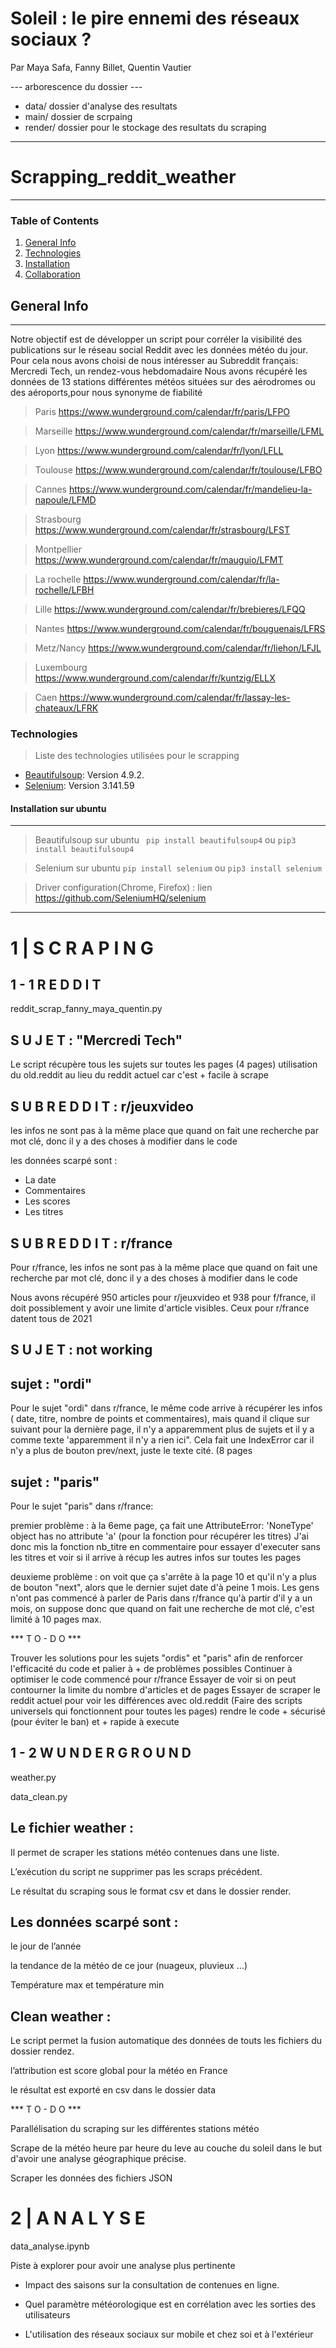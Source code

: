 # Soleil : le pire ennemi des réseaux sociaux ?

Par Maya Safa, Fanny Billet, Quentin Vautier

--- arborescence du dossier ---

- data/ dossier d'analyse des resultats 
- main/ dossier de scrpaing 
- render/ dossier pour le stockage des resultats du scraping 

------------------------------------------------------------

# Scrapping_reddit_weather
***
### Table of Contents
1. [General Info](#general-info)
2. [Technologies](#technologies)
3. [Installation](#installation)
4. [Collaboration](#collaboration)

## General Info
***
Notre objectif est de développer un script pour corréler la visibilité des publications sur le réseau social Reddit avec les données météo du jour.
Pour cela nous avons choisi de nous intéresser au Subreddit français: Mercredi Tech, un rendez-vous hebdomadaire
Nous avons récupéré les données de 13 stations différentes météos situées sur des aérodromes ou des aéroports,pour nous synonyme de fiabilité

>Paris https://www.wunderground.com/calendar/fr/paris/LFPO  

>Marseille https://www.wunderground.com/calendar/fr/marseille/LFML  

>Lyon https://www.wunderground.com/calendar/fr/lyon/LFLL  

>Toulouse https://www.wunderground.com/calendar/fr/toulouse/LFBO  

>Cannes https://www.wunderground.com/calendar/fr/mandelieu-la-napoule/LFMD  

>Strasbourg https://www.wunderground.com/calendar/fr/strasbourg/LFST  

>Montpellier https://www.wunderground.com/calendar/fr/mauguio/LFMT  

>La rochelle https://www.wunderground.com/calendar/fr/la-rochelle/LFBH  

>Lille https://www.wunderground.com/calendar/fr/brebieres/LFQQ  

>Nantes https://www.wunderground.com/calendar/fr/bouguenais/LFRS  

>Metz/Nancy https://www.wunderground.com/calendar/fr/liehon/LFJL  

>Luxembourg https://www.wunderground.com/calendar/fr/kuntzig/ELLX  

>Caen https://www.wunderground.com/calendar/fr/lassay-les-chateaux/LFRK  


### Technologies
>Liste des technologies utilisées pour le scrapping
* [Beautifulsoup](https://www.crummy.com/software/BeautifulSoup/bs4/doc/): Version 4.9.2. 
* [Selenium](https://www.selenium.dev/documentation/fr/): Version 3.141.59

#### Installation sur ubuntu
***
> Beautifulsoup sur ubuntu
 ``` pip install beautifulsoup4``` ou ```pip3 install beautifulsoup4```  
 
> Selenium sur ubuntu 
```pip install selenium```  ou ```pip3 install selenium```  

> Driver configuration(Chrome, Firefox) : lien https://github.com/SeleniumHQ/selenium 

-----------------------------------------------------------------------------

# 1 | S C R A P I N G 

## 1 - 1 R E D D I T

reddit_scrap_fanny_maya_quentin.py

## S U J E T : "Mercredi Tech"

Le script récupère tous les sujets sur toutes les pages (4 pages) utilisation du old.reddit au lieu du reddit actuel car c'est + facile à scrape

## S U B R E D D I T : r/jeuxvideo

 les infos ne sont pas à la même place que quand on fait une recherche par mot clé, donc il y a des choses à modifier dans le code

les données scarpé sont :

- La date
- Commentaires
- Les scores
- Les titres

## S U B R E D D I T : r/france

Pour r/france, les infos ne sont pas à la même place que quand on fait une recherche par mot clé, donc il y a des choses à modifier dans le code

Nous avons récupéré 950 articles pour r/jeuxvideo et 938 pour f/france, il doit possiblement y avoir une limite d'article visibles. Ceux pour r/france datent tous de 2021

## S U J E T : not working

## sujet : "ordi"

Pour le sujet "ordi" dans r/france, le même code arrive à récupérer les infos ( date, titre, nombre de points et commentaires), mais quand il clique sur suivant pour la dernière page, il n'y a apparemment plus de sujets et il y a comme texte 'apparemment il n'y a rien ici". Cela fait une IndexError car il n'y a plus de bouton prev/next, juste le texte cité. (8 pages

## sujet : "paris"

Pour le sujet "paris" dans r/france:

premier problème : à la 6eme page, ça fait une AttributeError: 'NoneType' object has no attribute 'a' (pour la fonction pour récupérer les titres) J'ai donc mis la fonction nb_titre en commentaire pour essayer d'executer sans les titres et voir si il arrive à récup les autres infos sur toutes les pages

deuxieme problème : on voit que ça s'arrête à la page 10 et qu'il n'y a plus de bouton "next", alors que le dernier sujet date d'à peine 1 mois. Les gens n'ont pas commencé à parler de Paris dans r/france qu'à partir d'il y a un mois, on suppose donc que quand on fait une recherche de mot clé, c'est limité à 10 pages max.

*** T O - D O ***

Trouver les solutions pour les sujets "ordis" et "paris" afin de renforcer l'efficacité du code et palier à + de problèmes possibles
Continuer à optimiser le code commencé pour r/france
Essayer de voir si on peut contourner la limite du nombre d'articles et de pages
Essayer de scraper le reddit actuel pour voir les différences avec old.reddit
(Faire des scripts universels qui fonctionnent pour toutes les pages)
rendre le code + sécurisé (pour éviter le ban) et + rapide à execute

## 1 - 2 W U N D E R G R O U N D 

weather.py

data_clean.py

## Le fichier weather :

Il permet de scraper les stations météo contenues dans une liste.

L’exécution du script ne supprimer pas les scraps précédent.

Le résultat du scraping sous le format csv et dans le dossier render.



## Les données scarpé sont :

le jour de l’année

la tendance de la météo de ce jour (nuageux, pluvieux ...)

Température max et température min 



## Clean weather :

Le script permet la fusion automatique des données de touts les fichiers du dossier rendez.

l’attribution est score global pour la météo en France

le résultat est exporté en csv dans le dossier data 


*** T O - D O ***

Parallélisation du scraping sur les différentes stations météo 

Scrape de la météo heure par heure du leve au couche du soleil dans le but d'avoir une analyse géographique précise.

Scraper les données des fichiers JSON 


# 2 | A N A L Y S E 

data_analyse.ipynb

Piste à explorer pour avoir une analyse plus pertinente

- Impact des saisons sur la consultation de contenues en ligne.

- Quel paramètre météorologique est en corrélation avec les sorties des utilisateurs

- L'utilisation des réseaux sociaux sur mobile et chez soi et à l'extérieur

